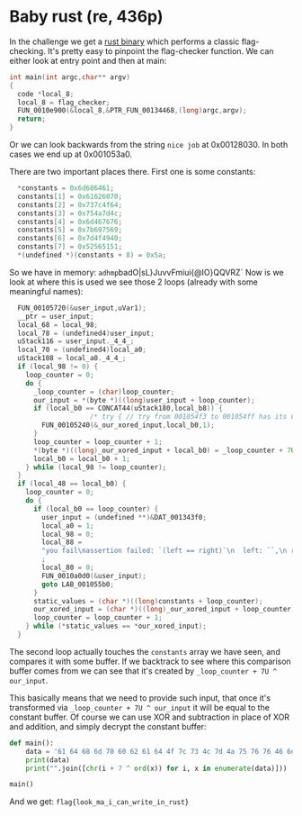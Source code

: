 # Baby rust (re, 436p)

In the challenge we get a [rust binary](babyrust) which performs a classic flag-checking.
It's pretty easy to pinpoint the flag-checker function.
We can either look at entry point and then at main:

```c
int main(int argc,char** argv)
{
  code *local_8;
  local_8 = flag_checker;
  FUN_0010e900(&local_8,&PTR_FUN_00134468,(long)argc,argv);
  return;
}
```

Or we can look backwards from the string `nice job` at 0x00128030.
In both cases we end up at 0x001053a0.

There are two important places there.
First one is some constants:

```c
  *constants = 0x6d686461;
  constants[1] = 0x61626070;
  constants[2] = 0x737c4f64;
  constants[3] = 0x754a7d4c;
  constants[4] = 0x6d467676;
  constants[5] = 0x7b697569;
  constants[6] = 0x7d4f4940;
  constants[7] = 0x52565151;
  *(undefined *)(constants + 8) = 0x5a;
```

So we have in memory: `adhmp`badO|sL}JuvvFmiui{@IO}QQVRZ`
Now is we look at where this is used we see those 2 loops (already with some meaningful names):

```c
  FUN_00105720(&user_input,uVar1);
  __ptr = user_input;
  local_68 = local_98;
  local_78 = (undefined4)user_input;
  uStack116 = user_input._4_4_;
  local_70 = (undefined4)local_a0;
  uStack108 = local_a0._4_4_;
  if (local_98 != 0) {
    loop_counter = 0;
    do {
      _loop_counter = (char)loop_counter;
      our_input = *(byte *)((long)user_input + loop_counter);
      if (local_b0 == CONCAT44(uStack180,local_b8)) {
                    /* try { // try from 001054f3 to 001054ff has its CatchHandler @ 00105692 */
        FUN_00105240(&_our_xored_input,local_b0,1);
      }
      loop_counter = loop_counter + 1;
      *(byte *)((long)_our_xored_input + local_b0) = _loop_counter + 7U ^ our_input;
      local_b0 = local_b0 + 1;
    } while (local_98 != loop_counter);
  }
  if (local_48 == local_b0) {
    loop_counter = 0;
    do {
      if (local_b0 == loop_counter) {
        user_input = (undefined **)&DAT_001343f0;
        local_a0 = 1;
        local_98 = 0;
        local_88 = 
        "you fail\nassertion failed: `(left == right)`\n  left: ``,\n right: ``: destination andsource slices have different lengths"
        ;
        local_80 = 0;
        FUN_0010a0d0(&user_input);
        goto LAB_001055b0;
      }
      static_values = (char *)((long)constants + loop_counter);
      our_xored_input = (char *)((long)_our_xored_input + loop_counter);
      loop_counter = loop_counter + 1;
    } while (*static_values == *our_xored_input);
  }
```

The second loop actually touches the `constants` array we have seen, and compares it with some buffer. 
If we backtrack to see where this comparison buffer comes from we can see that it's created by `_loop_counter + 7U ^ our_input`.

This basically means that we need to provide such input, that once it's transformed via `_loop_counter + 7U ^ our_input` it will be equal to the constant buffer.
Of course we can use XOR and subtraction in place of XOR and addition, and simply decrypt the constant buffer:

```python
def main():
    data = '61 64 68 6d 70 60 62 61 64 4f 7c 73 4c 7d 4a 75 76 76 46 6d 69 75 69 7b 40 49 4f 7d 51 51 56 52 5A'.replace(" ", '').decode("hex")
    print(data)
    print("".join([chr(i + 7 ^ ord(x)) for i, x in enumerate(data)]))

main()
```

And we get: `flag{look_ma_i_can_write_in_rust}`
